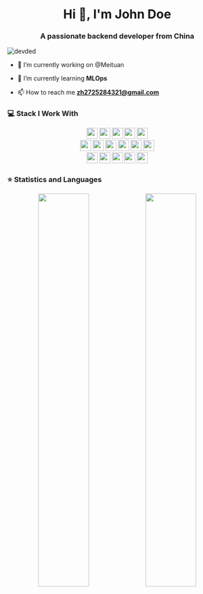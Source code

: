 <h1 align="center">Hi 👋, I'm John Doe</h1>
<h3 align="center">A passionate backend developer from China </h3>
<p align="left"> <img src="https://komarev.com/ghpvc/?username=joker-5" alt="devded" /> </p>

- 🔭 I’m currently working on @Meituan

- 🌱 I’m currently learning **MLOps**

- 📫 How to reach me **zh2725284321@gmail.com**

### 💻 Stack I Work With

<p  align="center">

<!-- Programming Language -->
<img src="https://img.shields.io/badge/Java-ED8B00?style=for-the-badge&logo=java&logoColor=white" height="25">
<img src="https://img.shields.io/badge/Golang-F7DF1E?style=for-the-badge&logo=go&logoColor=black" height="25">
<img src="https://img.shields.io/badge/Scala-DC143C?style=for-the-badge&logo=scala&logoColor=white" height="25">
<img src="https://img.shields.io/badge/Python-F7DF1E?style=for-the-badge&logo=python&logoColor=white" height="25">
<img src="https://img.shields.io/badge/Kubernetes-342B029?style=for-the-badge&logo=netty&logoColor=white" height="25">



<br>
<img src="https://img.shields.io/badge/MySQL-00000F?style=for-the-badge&logo=mysql&logoColor=white" height="25">
<img src="https://img.shields.io/badge/redis-DC143C?style=for-the-badge&logo=redis&logoColor=black" height="25">
<img src="https://img.shields.io/badge/elasticsearch-07405E?style=for-the-badge&logo=elasticsearch&logoColor=white" height="25">
<img src="https://img.shields.io/badge/kafka-07405E?style=for-the-badge&logo=kafka&logoColor=white" height="25">
<img src="https://img.shields.io/badge/rocketmq-F05032?style=for-the-badge&logo=rocketmq&logoColor=white" height="25"> 
<img src="https://img.shields.io/badge/etcd-342B029?style=for-the-badge&logo=netty&logoColor=white" height="25"> 
 
<br>
<img src="https://img.shields.io/badge/spring-4EA94B?style=for-the-badge&logo=spring&logoColor=white" height="25">
<img src="https://img.shields.io/badge/springmvc-316192?style=for-the-badge&logo=springmvc&logoColor=white" height="25">
<img src="https://img.shields.io/badge/mybatis-316192?style=for-the-badge&logo=mybatis&logoColor=white" height="25">
<img src="https://img.shields.io/badge/springboot-316192?style=for-the-badge&logo=springboot&logoColor=white" height="25">
<img src="https://img.shields.io/badge/springcloud-DC143C?style=for-the-badge&logo=springcloud&logoColor=white" height="25">
 
<br>
<!-- 
<img src="https://img.shields.io/badge/thrift-FF6C37?style=for-the-badge&logo=thrift&logoColor=white" height="25">
<img src="https://img.shields.io/badge/proto%20buffer-F05032?style=for-the-badge&logo=git&logoColor=white" height="25">
<img src="https://img.shields.io/badge/pycharm-143?style=for-the-badge&logo=pycharm&logoColor=black&color=black&labelColor=green" height="25">
<img src="https://img.shields.io/badge/sublime_text-%23575757.svg?&style=for-the-badge&logo=sublime-text&logoColor=important" height="25">
-->

<!-- 
<img src="https://img.shields.io/badge/conda-342B029.svg?&style=for-the-badge&logo=anaconda&logoColor=white" height="25">
<img src="https://img.shields.io/badge/pycharm-143?style=for-the-badge&logo=pycharm&logoColor=black&color=black&labelColor=green" height="25">
<img src="https://img.shields.io/badge/sublime_text-%23575757.svg?&style=for-the-badge&logo=sublime-text&logoColor=important" height="25">
<img src="https://img.shields.io/badge/Visual_Studio_Code-0078D4?style=for-the-badge&logo=visual%20studio%20code&logoColor=white" height="25">
<img src="https://img.shields.io/badge/Xampp-F37623?style=for-the-badge&logo=xampp&logoColor=white" height="25">
-->








<!-- Framework -->


<!-- Database -->


<!-- Software -->


</p>

### ⭐ Statistics and Languages

 <!-- <p align="center"> 
    <img src="https://github-readme-stats.vercel.app/api?username=joker-5&count_private=true&show_icons=true&theme=buefy" alt="devded" width="420"/> 
    <img src="https://github-readme-stats.vercel.app/api/top-langs/?username=joker-5&hide=jupyter%20notebook,html,css&langs_count=8&layout=compact&theme=buefy" alt="devded" height="165" />
 </p> -->

<p align="center">
  <img width="48%" src="https://github-readme-stats.vercel.app/api?username=joker-5&show_icons=true&theme=tokyonight" />
  <img width="48%" src="https://github-readme-streak-stats.herokuapp.com/?user=joker-5&theme=tokyonight" />
</p>

<!-- ![Visitor Count](https://profile-counter.glitch.me/devded/count.svg) -->
